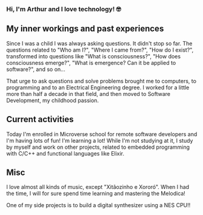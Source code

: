 ### Hi, I'm Arthur and I love technology! 🤓

## My inner workings and past experiences

Since I was a child I was always asking questions. It didn't stop so far. The questions related to "Who am I?", "Where I came from?", "How do I exist?", transformed into questions like "What is consciousness?", "How does consciousness emerge?", "What is emergence? Can it be applied to software?", and so on...

That urge to ask questions and solve problems brought me to computers, to programming and to an Electrical Engineering degree. I worked for a little more than half a decade in that field, and then moved to Software Development, my childhood passion.

## Current activities 

Today I'm enrolled in Microverse school for remote software developers and I'm having lots of fun! I'm learning a lot! While I'm not studying at it, I study by myself and work on other projects, related to embedded programming with C/C++ and functional languages like Elixir.

## Misc

I love almost all kinds of music, except "Xitãozinho e Xororó". When I had the time, I will for sure spend time learning and mastering the Melodica!

One of my side projects is to build a digital synthesizer using a NES CPU!!

<!--
**arthurborgesdev/arthurborgesdev** is a ✨ _special_ ✨ repository because its `README.md` (this file) appears on your GitHub profile.

Here are some ideas to get you started:

- 🔭 I’m currently working on ...
- 🌱 I’m currently learning ...
- 👯 I’m looking to collaborate on ...
- 🤔 I’m looking for help with ...
- 💬 Ask me about ...
- 📫 How to reach me: ...
- 😄 Pronouns: ...
- ⚡ Fun fact: ...
-->
